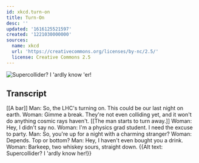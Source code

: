 ```yaml
---
id: xkcd.turn-on
title: Turn-On
desc: ''
updated: '1616125521597'
created: '1221030000000'
sources:
  name: xkcd
  url: 'https://creativecommons.org/licenses/by-nc/2.5/'
  license: Creative Commons 2.5
---
```

![Supercollider?  I 'ardly know 'er!](https://imgs.xkcd.com/comics/turn-on.png)

## Transcript
[[A bar]]
Man: So, the LHC's turning on. This could be our last night on earth.
Woman: Gimme a break. They're not even colliding yet, and it won't do anything cosmic rays haven't.
[[The man starts to turn away.]]
Woman: Hey, I didn't say no.
Woman: I'm a physics grad student. I need the excuse to party.
Man: So, you're up for a night with a charming stranger?
Woman: Depends. Top or bottom?
Man: Hey, I haven't even bought you a drink.
Woman: Barkeep, two whiskey sours, straight down.
{{Alt text: Supercollider? I 'ardly know her!}}
